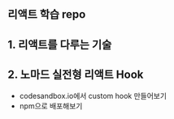 ## 리액트 학습 repo

## 1. 리액트를 다루는 기술

## 2. 노마드 실전형 리액트 Hook

- codesandbox.io에서 custom hook 만들어보기
- npm으로 배포해보기
